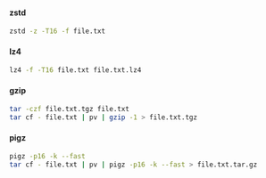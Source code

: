 #### zstd

```bash
zstd -z -T16 -f file.txt
```

#### lz4

```bash
lz4 -f -T16 file.txt file.txt.lz4
```

#### gzip
```bash
tar -czf file.txt.tgz file.txt
tar cf - file.txt | pv | gzip -1 > file.txt.tgz
```

#### pigz
```bash
pigz -p16 -k --fast
tar cf - file.txt | pv | pigz -p16 -k --fast > file.txt.tar.gz
```
